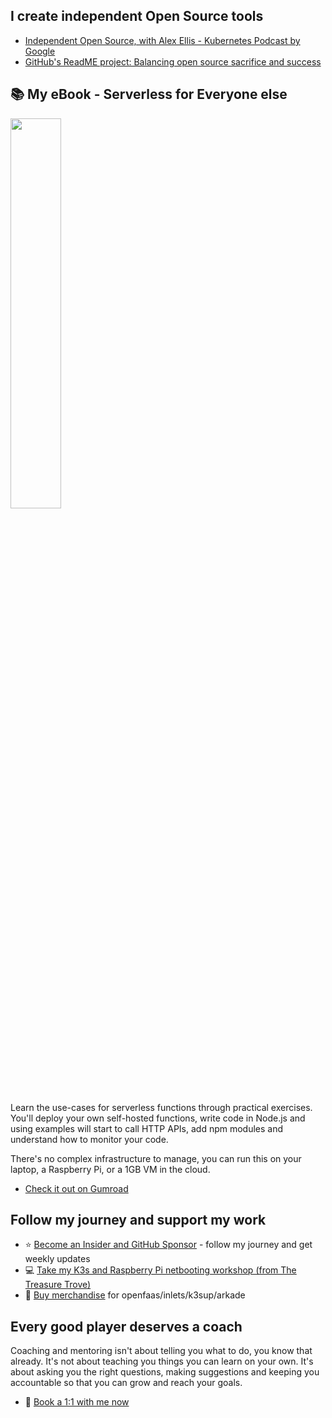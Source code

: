 ## I create independent Open Source tools

* [Independent Open Source, with Alex Ellis - Kubernetes Podcast by Google](https://kubernetespodcast.com/episode/116-independent-open-source/)
* [GitHub's ReadME project: Balancing open source sacrifice and success](https://github.com/readme/alex-ellis)

## 📚 My eBook - Serverless for Everyone else

<a href="https://gumroad.com/l/serverless-for-everyone-else">
<img src="https://static-2.gumroad.com/res/gumroad/2028406193591/asset_previews/741f2ad46ff0a08e16aaf48d21810ba7/retina/social4.png" width="40%"></a>

Learn the use-cases for serverless functions through practical exercises. You'll deploy your own self-hosted functions, write code in Node.js and using examples will start to call HTTP APIs, add npm modules and understand how to monitor your code.

There's no complex infrastructure to manage, you can run this on your laptop, a Raspberry Pi, or a 1GB VM in the cloud.

* [Check it out on Gumroad](https://gumroad.com/l/serverless-for-everyone-else)

## Follow my journey and support my work

* ⭐️ [Become an Insider and GitHub Sponsor](https://github.com/sponsors/alexellis) - follow my journey and get weekly updates
* 💻 [Take my K3s and Raspberry Pi netbooting workshop (from The Treasure Trove)](https://faasd.exit.openfaas.pro/function/trove)
* 👕 [Buy merchandise](https://store.openfaas.com/) for openfaas/inlets/k3sup/arkade

## Every good player deserves a coach

Coaching and mentoring isn't about telling you what to do, you know that already. It's not about teaching you things you can learn on your own. It's about asking you the right questions, making suggestions and keeping you accountable so that you can grow and reach your goals.

* 👔 [Book a 1:1 with me now](https://calendly.com/alexellis/1-1-discounted-coaching)
